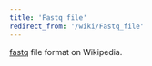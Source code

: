 ```yaml
---
title: 'Fastq file'
redirect_from: '/wiki/Fastq_file'
---
```

[fastq](https://en.wikipedia.org/wiki/FASTQ_format) file format on
Wikipedia.
